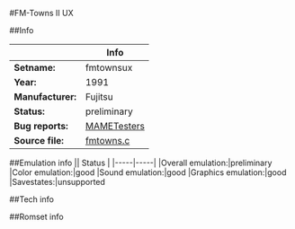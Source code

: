 #FM-Towns II UX

##Info

||Info|
|-----|-----|
|**Setname:**|fmtownsux
|**Year:**|1991
|**Manufacturer:**|Fujitsu
|**Status:**|preliminary
|**Bug reports:**|[MAMETesters](http://mametesters.org/view_all_set.php?type=1&temporary=y&search=fmtowns.c)
|**Source file:**|[fmtowns.c](https://github.com/mamedev/mame/blob/master/src/mess/drivers/fmtowns.c)

##Emulation info
|| Status |
|-----|-----|
|Overall emulation:|preliminary
|Color emulation:|good
|Sound emulation:|good
|Graphics emulation:|good
|Savestates:|unsupported

##Tech info

##Romset info

<!--- START OF EDITED COMMENT DO NOT TOUCH TEXT ABOVE-->
